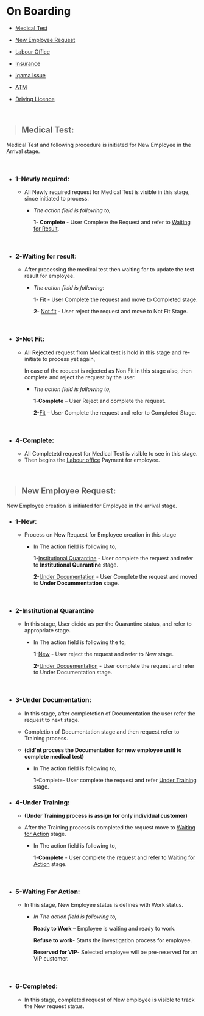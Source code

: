 
 # **On Boarding**

- [Medical Test](#medical-test)

- [New Employee Request](#new-employee-request)

- [Labour Office](#labour-office)

- [Insurance](#insurance)

- [Iqama Issue](#iqama-issue)

- [ATM](#atm)

- [Driving Licence](#)

<br>

> ## **Medical Test:**


Medical Test and following procedure is initiated for New Employee in the Arrival stage.

<br>

- ### **1-Newly required:**

    - All Newly required request for Medical Test is visible in this stage, since initiated to process.

       -  _The action field is following to,_

           **1**- **Complete** - User Complete the Request and refer to [Waiting for Result](#2-waiting-for-result).

           <br>

-  ### **2-Waiting for result:**

    - After processing the medical test then waiting for to update the test result for employee.

      - *The action field is following*:


        **1**- [Fit](#4-complete) - User Complete the request and move to Completed stage.
        

        **2**- [Not fit](#3-not-fit) - User reject the request and move to Not Fit Stage.
        
<br>

- ### **3-Not Fit:**

     - All Rejected request from Medical test is hold in this stage and re-initiate to process yet again,

        In case of the request is rejected as Non Fit in this stage also, then complete and reject the request by the user.

        - *The action field is following to,*

           **1**-**Complete** – User Reject and complete the request.

           **2**-[Fit](#4-complete)   –  User Complete the request and refer to Completed Stage.

<br>
        


- ### **4-Complete:**

    - All Completetd request for Medical Test is visible to see in this stage.
    - Then begins the [Labour office](#labour-office) Payment for employee.

<br>


> ## **New Employee Request:**

   New Employee creation is initiated for Employee in the arrival stage.

- ### **1-New:**

    - Process on New Request for Employee creation in this stage

       - In The action field is following to,

         **1**-[Institutional Quarantine](#2-institutional-quarantine) - User complete the request and refer to **Institutional Quarantine** stage.

         **2**-[Under Documentation](#3-under-documentation) - User Complete the request and moved to **Under Docummentation** stage.

         <br>

 - ### **2-Institutional Quarantine**

     - In this stage, User dicide as per the Quarantine status, and refer to appropriate stage.

        - In The action field is following the to,

          **1**-[New](#1-new) - User reject the request and refer to New stage.

          **2**-[Under Docuementation](#3-under-documentation) - User complete the request and refer to Under Documentation stage.

     <br>

-  ### **3-Under Documentation:**

    - In this stage, after completetion of Documentation the user refer the request to next stage.

     - Completion of Documentation stage and then request refer to Training process.

    - **(did'nt process the Documentation for new employee until to complete medical test)**

   
        * In The action field is following to,

          **1**-Complete- User complete the request and refer [Under Training](#4-under-training) stage.



 - ### **4-Under Training:**

    - **(Under Training process is assign for only individual customer)**

    - After the Training process is completed the request move to [Waiting for Action](#5-waiting-for-action) stage.

         - In The action field is following to,

           **1**-**Complete** - User complete the request and refer to [Waiting for Action](#5-waiting-for-action) stage.

<br>

- ### **5-Waiting For Action:**

    - In this stage, New Employee status is defines with Work status.

      - *In The action field is following to,*

          **Ready to Work** – Employee is waiting and ready to work.

          **Refuse to work**- Starts the investigation process for employee.

          **Reserved for VIP**- Selected employee will be pre-reserved for an VIP customer.

<br>

- ### **6-Completed:**

    - In this stage, completed request of New employee is visible to track the New request status.
